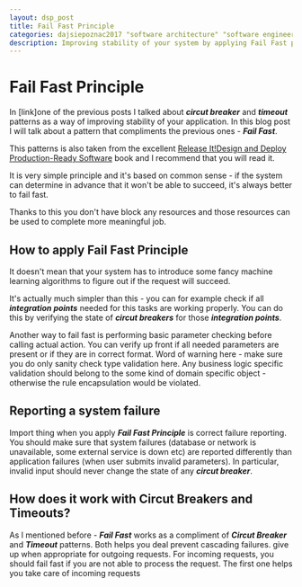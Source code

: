 ```yaml
---
layout: dsp_post
title: Fail Fast Principle
categories: dajsiepoznac2017 "software architecture" "software engineering" microservices
description: Improving stability of your system by applying Fail Fast principle
---
```


# Fail Fast Principle

In [link]one of the previous posts I talked about **_circut breaker_** and **_timeout_** patterns as a way of improving stability of your application. In this blog post I will talk about a pattern that compliments the previous ones - **_Fail Fast_**.

This patterns is also taken from the excellent [Release It!Design and Deploy Production-Ready Software](https://pragprog.com/book/mnee/release-it) book and I recommend that you will read it.

It is very simple principle and it's based on common sense - if the system can determine in advance that it won't be able to succeed, it's always better to fail fast.

Thanks to this you don't have block any resources and those resources can be used to complete more meaningful job.

## How to apply Fail Fast Principle

It doesn't mean that your system has to introduce some fancy machine learning algorithms to figure out if the request will succeed.

It's actually much simpler than this - you can for example check if all **_integration points_** needed for this tasks are working properly. You can do this by verifying the state of **_circut breakers_** for those **_integration points_**. 

Another way to fail fast is performing basic parameter checking before calling actual action. You can verify up front if all needed parameters are present or if they are in correct format. Word of warning here - make sure you do only sanity check type validation here. Any business logic specific validation should belong to the some kind of domain specific object - otherwise the rule encapsulation would be violated.

## Reporting a system failure

Import thing when you apply **_Fail Fast Principle_** is correct failure reporting. You should make sure that system failures (database or network is unavailable, some external service is down etc) are reported differently than application failures (when user submits invalid parameters). In particular, invalid input should never change the state of any **_circut breaker_**.

## How does it work with Circut Breakers and Timeouts?

As I mentioned before - **_Fail Fast_** works as a compliment of **_Circut Breaker_** and **_Timeout_** patterns. Both helps you deal prevent cascading failures. give up when appropriate for outgoing requests. For incoming requests, you should fail fast if you are not able to process the request.
The first one helps you take care of incoming requests 